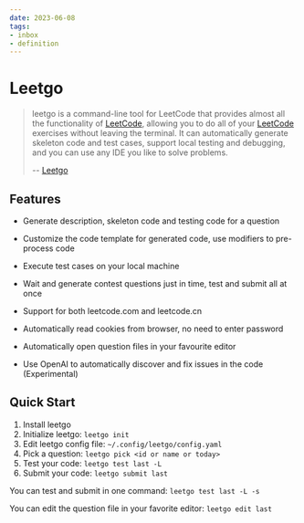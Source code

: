 ```yaml
---
date: 2023-06-08
tags:
- inbox
- definition
---
```


# Leetgo

> leetgo is a command-line tool for LeetCode that provides almost all the
> functionality of [LeetCode](./LeetCode.md), allowing you to do all of your [LeetCode](./LeetCode.md) exercises
> without leaving the terminal. It can automatically generate skeleton code and
> test cases, support local testing and debugging, and you can use any IDE you
> like to solve problems.
>
> -- [Leetgo](https://github.com/j178/leetgo)

## Features


- Generate description, skeleton code and testing code for a question
- Customize the code template for generated code, use modifiers to
  pre-process code

- Execute test cases on your local machine
- Wait and generate contest questions just in time, test and submit all
  at once

- Support for both leetcode.com and leetcode.cn
- Automatically read cookies from browser, no need to enter password
- Automatically open question files in your favourite editor
- Use OpenAI to automatically discover and fix issues in the code
  (Experimental)

## Quick Start

1. Install leetgo
2. Initialize leetgo: `leetgo init`
3. Edit leetgo config file: `~/.config/leetgo/config.yaml`
4. Pick a question: `leetgo pick <id or name or today>`
5. Test your code: `leetgo test last -L `
6. Submit your code: `leetgo submit last`

You can test and submit in one command: `leetgo test last -L -s`

You can edit the question file in your favorite editor: `leetgo edit last`
